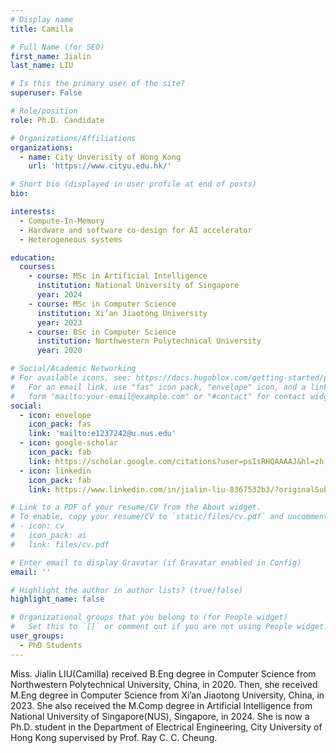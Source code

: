 ```yaml
---
# Display name
title: Camilla

# Full Name (for SEO)
first_name: Jialin
last_name: LIU

# Is this the primary user of the site?
superuser: False

# Role/position
role: Ph.D. Candidate

# Organizations/Affiliations
organizations:
  - name: City Unverisity of Hong Kong
    url: 'https://www.cityu.edu.hk/'

# Short bio (displayed in user profile at end of posts)
bio: 

interests:
  - Compute-In-Memory
  - Hardware and software co-design for AI accelerator
  - Heterogeneous systems

education:
  courses:
    - course: MSc in Artificial Intelligence
      institution: National University of Singapore
      year: 2024
    - course: MSc in Computer Science
      institution: Xi’an Jiaotong University
      year: 2023
    - course: BSc in Computer Science
      institution: Northwestern Polytechnical University
      year: 2020

# Social/Academic Networking
# For available icons, see: https://docs.hugoblox.com/getting-started/page-builder/#icons
#   For an email link, use "fas" icon pack, "envelope" icon, and a link in the
#   form "mailto:your-email@example.com" or "#contact" for contact widget.
social:
  - icon: envelope
    icon_pack: fas
    link: 'mailto:e1237242@u.nus.edu'
  - icon: google-scholar
    icon_pack: fab
    link: https://scholar.google.com/citations?user=psIsRHQAAAAJ&hl=zh-CN
  - icon: linkedin
    icon_pack: fab
    link: https://www.linkedin.com/in/jialin-liu-8367532b3/?originalSubdomain=sg    

# Link to a PDF of your resume/CV from the About widget.
# To enable, copy your resume/CV to `static/files/cv.pdf` and uncomment the lines below.
# - icon: cv
#   icon_pack: ai
#   link: files/cv.pdf

# Enter email to display Gravatar (if Gravatar enabled in Config)
email: ''

# Highlight the author in author lists? (true/false)
highlight_name: false

# Organizational groups that you belong to (for People widget)
#   Set this to `[]` or comment out if you are not using People widget.
user_groups:
  - PhD Students
---
```


Miss. Jialin LIU(Camilla) received B.Eng degree in Computer Science from Northwestern Polytechnical University, China, in 2020. Then, she received M.Eng degree in Computer Science from Xi’an Jiaotong University, China, in 2023. She also received the M.Comp degree in Artificial Intelligence from National University of Singapore(NUS), Singapore, in 2024. She is now a Ph.D. student in the Department of Electrical Engineering, City University of Hong Kong supervised by Prof. Ray C. C. Cheung.
